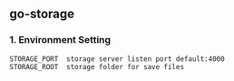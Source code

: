 ## go-storage

### 1. Environment Setting 

```
STORAGE_PORT  storage server listen port default:4000
STORAGE_ROOT  storage folder for save files
```


